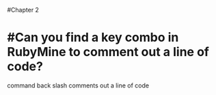 #Chapter 2

#Can you find a key combo in RubyMine to comment out a line of code?  
====================================================================
command back slash comments out a line of code
